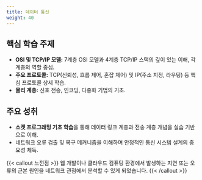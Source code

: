 ```yaml
---
title: 데이터 통신
weight: 40
---
```


## 핵심 학습 주제

* **OSI 및 TCP/IP 모델:** 7계층 OSI 모델과 4계층 TCP/IP 스택의 깊이 있는 이해, 각 계층의 역할 중심.
* **주요 프로토콜:** TCP(신뢰성, 흐름 제어, 혼잡 제어) 및 IP(주소 지정, 라우팅) 등 핵심 프로토콜 상세 학습.
* **물리 계층:** 신호 전송, 인코딩, 다중화 기법의 기초.

## 주요 성취

* **소켓 프로그래밍 기초 학습**을 통해 데이터 링크 계층과 전송 계층 개념을 실습 기반으로 이해.
* 네트워크 오류 검출 및 복구 메커니즘을 이해하며 안정적인 통신 시스템 설계의 중요성 체득.

{{< callout 느낀점 >}}
웹 개발이나 클라우드 컴퓨팅 환경에서 발생하는 지연 또는 오류의 근본 원인을 네트워크 관점에서 분석할 수 있게 되었습니다.
{{< /callout >}}
